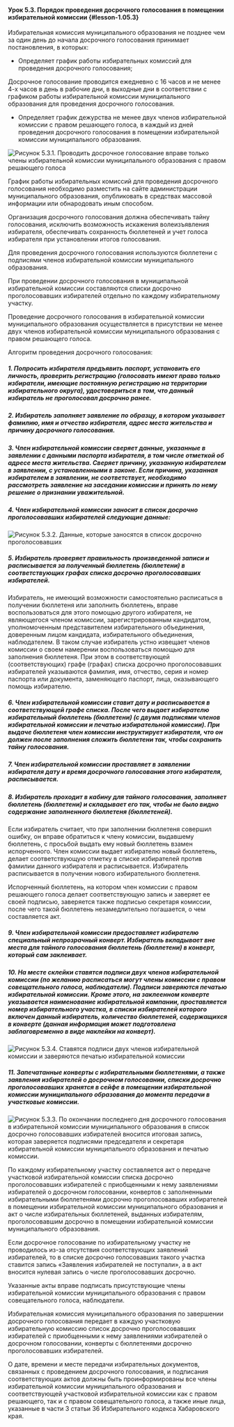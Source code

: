 #### Урок 5.3. Порядок проведения досрочного голосования в помещении избирательной комиссии {#lesson-1.05.3}

Избирательная комиссия муниципального образования не позднее чем за один день до начала досрочного голосования принимает постановления, в которых:

- Определяет график работы избирательных комиссий для проведения досрочного голосования; 

Досрочное голосование проводится ежедневно с 16 часов и не менее 4-х часов в день в рабочие дни, в выходные дни в соответствии с графиком работы избирательной комиссии муниципального образования для проведения досрочного голосования.

- Определяет график дежурства не менее двух членов избирательной комиссии с правом решающего голоса, в каждый из дней проведения досрочного голосования в помещении избирательной комиссии муниципального образования.

![Рисунок 5.3.1. Проводить досрочное голосование вправе только члены избирательной комиссии муниципального образования с правом решающего голоса ](./2.05.3.1.svg)

График работы избирательных комиссий для проведения досрочного голосования необходимо разместить на сайте администрации муниципального образования, опубликовать в средствах массовой информации или обнародовать иным способом.

Организация досрочного голосования должна обеспечивать тайну голосования, исключить возможность искажения волеизъявления избирателя, обеспечивать сохранность бюллетеней и учет голоса избирателя при установлении итогов голосования.

Для проведения досрочного голосования используются бюллетени с подписями членов избирательной комиссии муниципального образования.

При проведении досрочного голосования в муниципальной избирательной комиссии составляются списки досрочно проголосовавших избирателей отдельно по каждому избирательному участку. 

Проведение досрочного голосования в избирательной комиссии муниципального образования осуществляется в присутствии не менее двух членов избирательной комиссии муниципального образования с правом решающего голоса.

Алгоритм проведения досрочного голосования:

##### 1.	Попросить избирателя предъявить паспорт, установить его личность, проверить регистрацию (голосовать имеют право только избиратели, имеющие постоянную регистрацию на территории избирательного округа), удостовериться в том, что данный избиратель не проголосовал досрочно ранее.

##### 2.	Избиратель заполняет заявление по образцу, в котором указывает фамилию, имя и отчество избирателя, адрес места жительства и причину досрочного голосования.


##### 3.	Член избирательной комиссии сверяет данные, указанные в заявлении с данными паспорта избирателя, в том числе отметкой об адресе места жительства. Сверяет причину, указанную избирателем в заявлении, с установленными в законе. Если причина, указанная избирателем в заявлении, не соответствует, необходимо рассмотреть заявление на заседании комиссии и принять по нему решение о признании уважительной.

##### 4.	Член избирательной комиссии заносит в список досрочно проголосовавших избирателей следующие данные:

![Рисунок 5.3.2. Данные, которые заносятся в список досрочно проголосовавших ](./2.05.3.2.svg)

##### 5.	Избиратель проверяет правильность произведенной записи и расписывается за полученный бюллетень (бюллетени) в соответствующих графах списка досрочно проголосовавших избирателей.

Избиратель, не имеющий возможности самостоятельно расписаться в получении бюллетеня или заполнить бюллетень, вправе воспользоваться для этого помощью другого избирателя, не являющегося членом комиссии, зарегистрированным кандидатом, уполномоченным представителем избирательного объединения, доверенным лицом кандидата, избирательного объединения, наблюдателем. В таком случае избиратель устно извещает членов комиссии о своем намерении воспользоваться помощью для заполнения бюллетеня. При этом в соответствующей (соответствующих) графе (графах) списка досрочно проголосовавших избирателей указываются фамилия, имя, отчество, серия и номер паспорта или документа, заменяющего паспорт, лица, оказывающего помощь избирателю.

##### 6.	Член избирательной комиссии ставит дату и расписывается в соответствующей графе списка. После чего выдает избирателю избирательный бюллетень (бюллетени) (с двумя подписями членов избирательной комиссии и печатью избирательной комиссии). При выдаче бюллетеня член комиссии инструктирует избирателя, что он должен после заполнения сложить бюллетени так, чтобы сохранить тайну голосования. 

##### 7.	Член избирательной комиссии проставляет в заявлении избирателя дату и время досрочного голосования этого избирателя, расписывается.

##### 8.	Избиратель проходит в кабину для тайного голосования, заполняет бюллетень (бюллетени) и складывает его так, чтобы не было видно содержание заполненного бюллетеня (бюллетеней).

Если избиратель считает, что при заполнении бюллетеня совершил ошибку, он вправе обратиться к члену комиссии, выдавшему бюллетень, с просьбой выдать ему новый бюллетень взамен испорченного. Член комиссии выдает избирателю новый бюллетень, делает соответствующую отметку в списке избирателей против фамилии данного избирателя и расписывается. Избиратель расписывается в получении нового избирательного бюллетеня. 

Испорченный бюллетень, на котором член комиссии с правом решающего голоса делает соответствующую запись и заверяет ее своей подписью, заверяется также подписью секретаря комиссии, после чего такой бюллетень незамедлительно погашается, о чем составляется акт.

##### 9.	Член избирательной комиссии предоставляет избирателю специальный непрозрачный конверт. Избиратель вкладывает вне места для тайного голосования бюллетень (бюллетени) в конверт, который сам заклеивает.

##### 10.	На месте склейки ставятся подписи двух членов избирательной комиссии (по желанию расписаться могут члены комиссии с правом совещательного голоса, наблюдатели). Подписи заверяются печатью избирательной комиссии. Кроме этого, на заклеенном конверте указывается наименование избирательной кампании, проставляется номер избирательного участка, в списки избирателей которого включен данный избиратель, количество бюллетеней, содержащихся в конверте (данная информация может подготовлена заблаговременно в виде наклейки на конверт).

![Рисунок 5.3.4. Ставятся подписи двух членов избирательной комиссии и заверяются печатью избирательной комиссии ](./2.05.3.3.svg)

##### 11.	Запечатанные конверты с избирательными бюллетенями, а также заявления избирателей о досрочном голосовании, списки досрочно проголосовавших хранятся в сейфе в помещении избирательной комиссии муниципального образования до момента передачи в участковые комиссии.

![Рисунок 5.3.3. По окончании последнего дня досрочного голосования в избирательной комиссии муниципального образования в список досрочно голосовавших избирателей вносится итоговая запись, которая заверяется подписями председателя и секретаря избирательной комиссии муниципального образования и печатью комиссии.](./2.05.3.4.svg)

По каждому избирательному участку составляется акт о передаче участковой избирательной комиссии списка досрочно проголосовавших избирателей с приобщенными к нему заявлениями избирателей о досрочном голосовании, конвертов с заполненными избирательными бюллетенями досрочно проголосовавших избирателей в помещении избирательной комиссии муниципального образования и акт о числе избирательных бюллетеней, выданных избирателям, проголосовавшим досрочно в помещении избирательной комиссии муниципального образования.

Если досрочное голосование по избирательному участку не проводилось из-за отсутствия соответствующих заявлений избирателей, то в списке досрочно голосовавших такого участка ставится запись «Заявления избирателей не поступали», а в акт вносится нулевая запись о числе проголосовавших досрочно.

Указанные акты вправе подписать присутствующие члены избирательной комиссии муниципального образования с правом совещательного голоса, наблюдатели.

Избирательная комиссия муниципального образования по завершении досрочного голосования передает в каждую участковую избирательную комиссию список досрочно проголосовавших избирателей с приобщенными к нему заявлениями избирателей о досрочном голосовании, конверты с бюллетенями досрочно проголосовавших избирателей.

О дате, времени и месте передачи избирательных документов, связанных с проведением досрочного голосования, и подписания соответствующих актов должны быть проинформированы все члены избирательной комиссии муниципального образования и соответствующей участковой избирательной комиссии как с правом решающего, так и с правом совещательного голоса, а также иные лица, указанные в части 3 статьи 36 Избирательного кодекса Хабаровского края.
